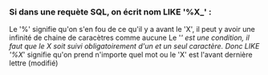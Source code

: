 ### Si dans une requète SQL, on écrit nom LIKE '%X_' :
Le '%' signifie qu'on s'en fou de ce qu'il y a avant le 'X', il peut y avoir une infinité de chaine de caracètres comme aucune
Le '_' est une condition, il faut que le X soit suivi obligatoirement d'un et un seul caractère.
Donc LIKE '%X_' signifie qu'on prend n'importe quel mot ou le 'X' est l'avant dernière lettre (modifié)
### 